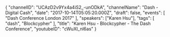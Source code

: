 {
    "channelID": "UCAzD2v9Yx4a4iS2_-unODkA",
    "channelName": "Dash - Digital Cash",
    "date": "2017-10-14T05:05:20.000Z",
    "draft": false,
    "events": [
        "Dash Conference London 2017"
    ],
    "speakers": ["Karen Hsu"],
    "tags": [
        "dash",
	"Blockcypher"
    ],
    "title": "Karen Hsu - Blockcypher - The Dash Conference",
    "youtubeID": "cWuXI_nl6as"
}
